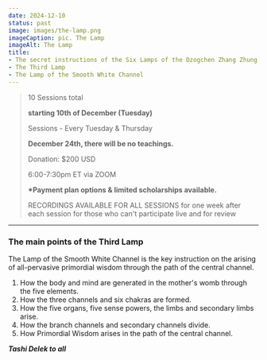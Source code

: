 ```yaml
---
date: 2024-12-10
status: past
image: images/the-lamp.png
imageCaption: pic. The Lamp
imageAlt: The Lamp
title:
- The secret instructions of the Six Lamps of the Dzogchen Zhang Zhung Nyengyü
- The Third Lamp
- The Lamp of the Smooth White Channel
---
```


> 10 Sessions total
>
> **starting 10th of December (Tuesday)**
>
> Sessions - Every Tuesday & Thursday
>
> **December 24th, there will be no teachings.**
>
> Donation: $200 USD
>
> 6:00-7:30pm ET via ZOOM
>
> **\*Payment plan options & limited scholarships available.**
>
> RECORDINGS AVAILABLE FOR ALL SESSIONS for one week after each session for those who can't
> participate live and for review

---

### The main points of the Third Lamp

The Lamp of the Smooth White Channel is the key instruction on the arising of all-pervasive
primordial wisdom through the path of the central channel.

1. How the body and mind are generated in the mother's womb through the five elements.
2. How the three channels and six chakras are formed.
3. How the five organs, five sense powers, the limbs and secondary limbs arise.
4. How the branch channels and secondary channels divide.
5. How Primordial Wisdom arises in the path of the central channel.

**_Tashi Delek to all_**
